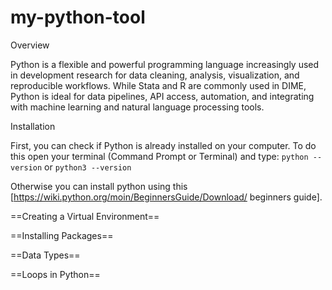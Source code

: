 # my-python-tool
Overview

Python is a flexible and powerful programming language increasingly used in development research for data cleaning, analysis, visualization, and reproducible workflows. While Stata and R are commonly used in DIME, Python is ideal for data pipelines, API access, automation, and integrating with machine learning and natural language processing tools.

Installation

First, you can check if Python is already installed on your computer. To do this open your terminal (Command Prompt or Terminal) and type:
 <code>python --version</code>
or 
 <code>python3 --version</code>

Otherwise you can install python using this [https://wiki.python.org/moin/BeginnersGuide/Download/ beginners guide]. 

==Creating a Virtual Environment==

==Installing Packages==

==Data Types== 

==Loops in Python==

